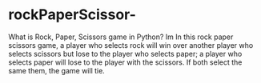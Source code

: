 # rockPaperScissor-
What is Rock, Paper, Scissors game in Python? Im In this rock paper scissors game, a player who selects rock will win over another player who selects scissors but lose to the player who selects paper; a player who selects paper will lose to the player with the scissors. If both select the same them, the game will tie.
